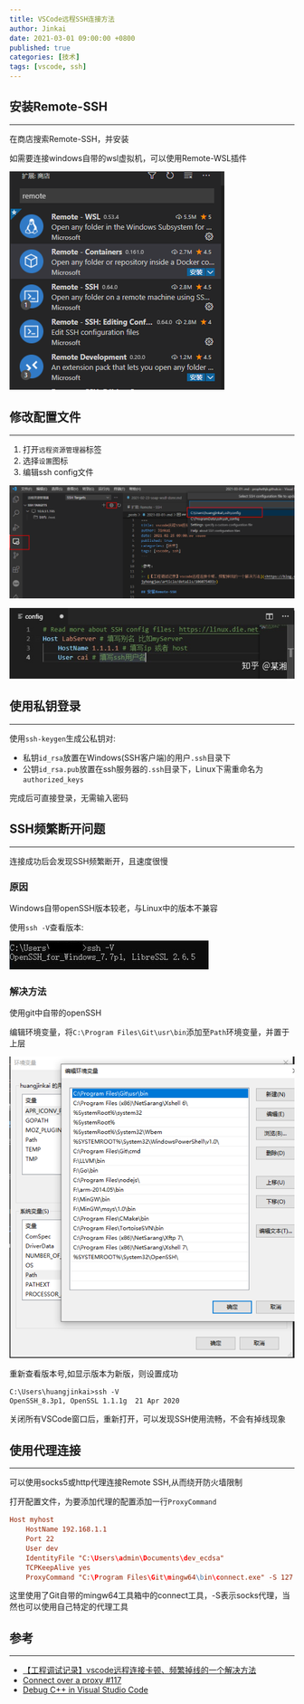 ```yaml
---
title: VSCode远程SSH连接方法
author: Jinkai
date: 2021-03-01 09:00:00 +0800
published: true
categories: [技术]
tags: [vscode, ssh]
---
```


## 安装Remote-SSH

-------

在商店搜索Remote-SSH，并安装

如需要连接windows自带的wsl虚拟机，可以使用Remote-WSL插件

![remote-ssh](/assets/img/2021-03-01-vscode-ssh-remote/vscode-remote-ssh.png)

## 修改配置文件

-------

1. 打开`远程资源管理器`标签
2. 选择`设置`图标
3. 编辑ssh config文件

![open-config](/assets/img/2021-03-01-vscode-ssh-remote/open-config.png)

![config-file](/assets/img/2021-03-01-vscode-ssh-remote/config-file.jpg)

## 使用私钥登录

-------

使用`ssh-keygen`生成公私钥对:

- 私钥`id_rsa`放置在Windows(SSH客户端)的用户`.ssh`目录下
- 公钥`id_rsa.pub`放置在ssh服务器的`.ssh`目录下，Linux下需重命名为`authorized_keys`

完成后可直接登录，无需输入密码

## SSH频繁断开问题

-------

连接成功后会发现SSH频繁断开，且速度很慢

### 原因

Windows自带openSSH版本较老，与Linux中的版本不兼容

使用`ssh -V`查看版本:

![openssh-version](/assets/img/2021-03-01-vscode-ssh-remote/openssh-version.jpg)

### 解决方法

使用git中自带的openSSH

编辑环境变量，将`C:\Program Files\Git\usr\bin`添加至`Path`环境变量，并置于上层

![system-env](/assets/img/2021-03-01-vscode-ssh-remote/system-env.png)

重新查看版本号,如显示版本为新版，则设置成功

```console
C:\Users\huangjinkai>ssh -V
OpenSSH_8.3p1, OpenSSL 1.1.1g  21 Apr 2020
```

关闭所有VSCode窗口后，重新打开，可以发现SSH使用流畅，不会有掉线现象

## 使用代理连接

-------

可以使用socks5或http代理连接Remote SSH,从而绕开防火墙限制

打开配置文件，为要添加代理的配置添加一行`ProxyCommand`

```conf
Host myhost
    HostName 192.168.1.1
    Port 22
    User dev
    IdentityFile "C:\Users\admin\Documents\dev_ecdsa"
    TCPKeepAlive yes
    ProxyCommand "C:\Program Files\Git\mingw64\bin\connect.exe" -S 127.0.0.1:10808 %h %p
```

这里使用了Git自带的mingw64工具箱中的connect工具，-S表示socks代理，当然也可以使用自己特定的代理工具

## 参考

-------

- [【工程调试记录】vscode远程连接卡顿、频繁掉线的一个解决方法](<https://blog.csdn.net/jyhongjax/article/details/106075493>)
- [Connect over a proxy #117](https://github.com/microsoft/vscode-remote-release/issues/117)
- [Debug C++ in Visual Studio Code](https://code.visualstudio.com/docs/cpp/cpp-debug)

